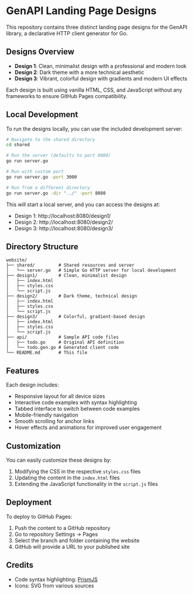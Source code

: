 # GenAPI Landing Page Designs

This repository contains three distinct landing page designs for the GenAPI library, a declarative HTTP client generator for Go.

## Designs Overview

- **Design 1**: Clean, minimalist design with a professional and modern look
- **Design 2**: Dark theme with a more technical aesthetic 
- **Design 3**: Vibrant, colorful design with gradients and modern UI effects

Each design is built using vanilla HTML, CSS, and JavaScript without any frameworks to ensure GitHub Pages compatibility.

## Local Development

To run the designs locally, you can use the included development server:

```bash
# Navigate to the shared directory
cd shared

# Run the server (defaults to port 8080)
go run server.go

# Run with custom port
go run server.go -port 3000

# Run from a different directory
go run server.go -dir "../" -port 8080
```

This will start a local server, and you can access the designs at:

- Design 1: http://localhost:8080/design1/
- Design 2: http://localhost:8080/design2/
- Design 3: http://localhost:8080/design3/

## Directory Structure

```
website/
├── shared/         # Shared resources and server
│   └── server.go   # Simple Go HTTP server for local development
├── design1/        # Clean, minimalist design
│   ├── index.html
│   ├── styles.css
│   └── script.js
├── design2/        # Dark theme, technical design
│   ├── index.html
│   ├── styles.css
│   └── script.js
├── design3/        # Colorful, gradient-based design
│   ├── index.html
│   ├── styles.css
│   └── script.js
├── api/            # Sample API code files
│   ├── todo.go     # Original API definition
│   └── todo.gen.go # Generated client code
└── README.md       # This file
```

## Features

Each design includes:

- Responsive layout for all device sizes
- Interactive code examples with syntax highlighting
- Tabbed interface to switch between code examples
- Mobile-friendly navigation
- Smooth scrolling for anchor links
- Hover effects and animations for improved user engagement

## Customization

You can easily customize these designs by:

1. Modifying the CSS in the respective `styles.css` files
2. Updating the content in the `index.html` files
3. Extending the JavaScript functionality in the `script.js` files

## Deployment

To deploy to GitHub Pages:

1. Push the content to a GitHub repository
2. Go to repository Settings → Pages
3. Select the branch and folder containing the website
4. GitHub will provide a URL to your published site

## Credits

- Code syntax highlighting: [PrismJS](https://prismjs.com/)
- Icons: SVG from various sources 